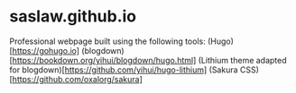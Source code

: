 # saslaw.github.io
Professional webpage built using the following tools:
(Hugo)[https://gohugo.io]
(blogdown)[https://bookdown.org/yihui/blogdown/hugo.html]
(Lithium theme adapted for blogdown)[https://github.com/yihui/hugo-lithium]
(Sakura CSS)[https://github.com/oxalorg/sakura]
